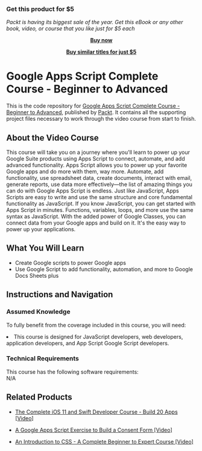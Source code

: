
### Get this product for $5

<i>Packt is having its biggest sale of the year. Get this eBook or any other book, video, or course that you like just for $5 each</i>


<b><p align='center'>[Buy now](https://packt.link/9781789613537)</p></b>


<b><p align='center'>[Buy similar titles for just $5](https://subscription.packtpub.com/search)</p></b>


# Google Apps Script Complete Course - Beginner to Advanced		
This is the code repository for [Google Apps Script Complete Course - Beginner to Advanced](https://www.packtpub.com/application-development/google-apps-script-complete-course-beginner-advanced-video), published by [Packt](https://www.packtpub.com/?utm_source=github). It contains all the supporting project files necessary to work through the video course from start to finish.
## About the Video Course
This course will take you on a journey where you'll learn to power up your Google Suite products using Apps Script to connect, automate, and add advanced functionality. Apps Script allows you to power up your favorite Google apps and do more with them, way more. Automate, add functionality, use spreadsheet data, create documents, interact with email, generate reports, use data more effectively—the list of amazing things you can do with Google Apps Script is endless. Just like JavaScript, Apps Scripts are easy to write and use the same structure and core fundamental functionality as JavaScript. If you know JavaScript, you can get started with Apps Script in minutes. Functions, variables, loops, and more use the same syntax as JavaScript. With the added power of Google Classes, you can connect data from your Google apps and build on it. It's the easy way to power up your applications.

<H2>What You Will Learn</H2>
<DIV class=book-info-will-learn-text>
<UL>
<LI> Create Google scripts to power Google apps</LI>
<LI> Use Google Script to add functionality, automation, and more to Google Docs Sheets plus</LI>
</UL></DIV>

## Instructions and Navigation
### Assumed Knowledge
To fully benefit from the coverage included in this course, you will need:<br/>
<DIV class=book-info-will-learn-text>
<LI> 	This course is designed for JavaScript developers, web developers, application developers, and App Script Google Script developers.</LI> 
<DIV>

### Technical Requirements
This course has the following software requirements:<br/>
N/A

## Related Products
* [The Complete iOS 11 and Swift Developer Course - Build 20 Apps [Video]](https://www.packtpub.com/application-development/complete-ios-11-and-swift-developer-course-build-20-apps-video)

* [A Google Apps Script Exercise to Build a Consent Form [Video]](https://www.packtpub.com/application-development/google-apps-script-exercise-build-consent-form-video)

* [An Introduction to CSS - A Complete Beginner to Expert Course [Video]](https://www.packtpub.com/application-development/introduction-css-complete-beginner-expert-course-video)
